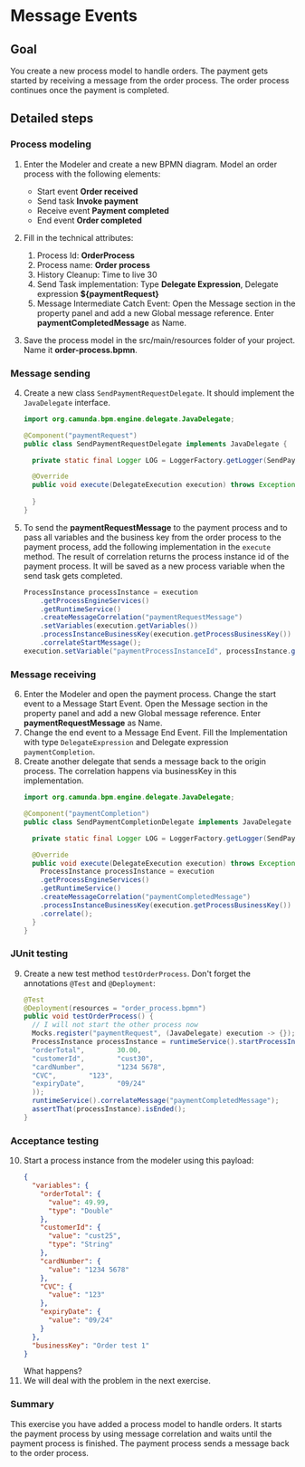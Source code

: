 # Message Events

## Goal
You create a new process model to handle orders. The payment gets started by receiving a message from the order process. The order process continues once the payment is completed.

## Detailed steps

### Process modeling
1. Enter the Modeler and create a new BPMN diagram. Model an order process with the following elements:
    * Start event **Order received**
    * Send task **Invoke payment**
    * Receive event **Payment completed**
    * End event **Order completed**

2. Fill in the technical attributes:
    1. Process Id: **OrderProcess**
    2. Process name: **Order process**
    3. History Cleanup: Time to live 30
    4. Send Task implementation: Type **Delegate Expression**, Delegate expression **${paymentRequest}**
    5. Message Intermediate Catch Event: Open the Message section in the property panel and add a new Global message reference. Enter **paymentCompletedMessage** as Name.
3. Save the process model in the src/main/resources folder of your project. Name it **order-process.bpmn**.

### Message sending
4. Create a new class `SendPaymentRequestDelegate`. It should implement the `JavaDelegate` interface.
    ```java
    import org.camunda.bpm.engine.delegate.JavaDelegate;
    
    @Component("paymentRequest")
    public class SendPaymentRequestDelegate implements JavaDelegate {

      private static final Logger LOG = LoggerFactory.getLogger(SendPaymentRequestDelegate.class);

      @Override
      public void execute(DelegateExecution execution) throws Exception {
        
      }
    }
    ```

5. To send the **paymentRequestMessage** to the payment process and to pass all variables and the business key from the order process to the payment process, add the following implementation in the `execute` method. The result of correlation returns the process instance id of the payment process. It will be saved as a new process variable when the send task gets completed.
    ```java
    ProcessInstance processInstance = execution
        .getProcessEngineServices()
        .getRuntimeService()
        .createMessageCorrelation("paymentRequestMessage")
        .setVariables(execution.getVariables())
        .processInstanceBusinessKey(execution.getProcessBusinessKey())
        .correlateStartMessage();
    execution.setVariable("paymentProcessInstanceId", processInstance.getId());
    ```

### Message receiving
6. Enter the Modeler and open the payment process. Change the start event to a Message Start Event. Open the Message section in the property panel and add a new Global message reference. Enter **paymentRequestMessage** as Name.
7. Change the end event to a Message End Event. Fill the Implementation with type `DelegateExpression` and Delegate expression `paymentCompletion`.
8. Create another delegate that sends a message back to the origin process. The correlation happens via businessKey in this implementation.
    ```java
    import org.camunda.bpm.engine.delegate.JavaDelegate;
    
    @Component("paymentCompletion")
    public class SendPaymentCompletionDelegate implements JavaDelegate {

      private static final Logger LOG = LoggerFactory.getLogger(SendPaymentCompletionDelegate.class);

      @Override
      public void execute(DelegateExecution execution) throws Exception {
        ProcessInstance processInstance = execution
        .getProcessEngineServices()
        .getRuntimeService()
        .createMessageCorrelation("paymentCompletedMessage")
        .processInstanceBusinessKey(execution.getProcessBusinessKey())
        .correlate();
      }
    }
    ```

### JUnit testing
9. Create a new test method `testOrderProcess`. Don't forget the annotations `@Test` and `@Deployment`:
   ```java
   @Test
   @Deployment(resources = "order_process.bpmn")
   public void testOrderProcess() {
     // I will not start the other process now
     Mocks.register("paymentRequest", (JavaDelegate) execution -> {});
     ProcessInstance processInstance = runtimeService().startProcessInstanceByKey("OrderProcess", "Test 1", withVariables(
     "orderTotal",        30.00,
     "customerId",        "cust30",
     "cardNumber",        "1234 5678",
     "CVC",        "123",
     "expiryDate",        "09/24"
     ));
     runtimeService().correlateMessage("paymentCompletedMessage");
     assertThat(processInstance).isEnded();
   }
   ```

### Acceptance testing

10. Start a process instance from the modeler using this payload:
    ```json
    {
      "variables": {
        "orderTotal": {
          "value": 49.99,
          "type": "Double"
        },
        "customerId": {
          "value": "cust25",
          "type": "String"
        },
        "cardNumber": {
          "value": "1234 5678"
        },
        "CVC": {
          "value": "123"
        }, 
        "expiryDate": {
          "value": "09/24"
        }
      },
      "businessKey": "Order test 1"
    }    
    ```
    What happens?
11. We will deal with the problem in the next exercise.

### Summary
This exercise you have added a process model to handle orders. It starts the payment process by using message correlation and waits until the payment process is finished. The payment process sends a message back to the order process.